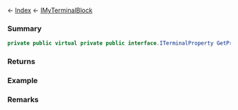 ← [Index](Api-Index) ← [IMyTerminalBlock](Sandbox.ModAPI.Ingame.IMyTerminalBlock)

### Summary

```csharp
private public virtual private public interface.ITerminalProperty GetProperty(string id)
```

### Returns

### Example

### Remarks

